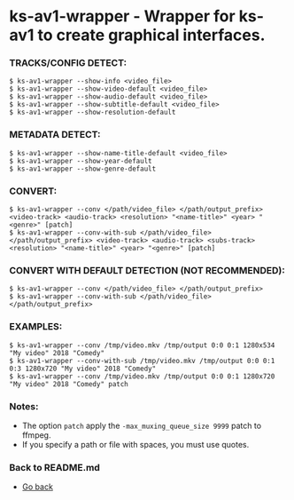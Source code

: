ks-av1-wrapper - Wrapper for ks-av1 to create graphical interfaces.
===================================================================

### TRACKS/CONFIG DETECT:

```shell
$ ks-av1-wrapper --show-info <video_file>
$ ks-av1-wrapper --show-video-default <video_file>
$ ks-av1-wrapper --show-audio-default <video_file>
$ ks-av1-wrapper --show-subtitle-default <video_file>
$ ks-av1-wrapper --show-resolution-default
```

### METADATA DETECT:
  
```shell
$ ks-av1-wrapper --show-name-title-default <video_file>
$ ks-av1-wrapper --show-year-default
$ ks-av1-wrapper --show-genre-default
```
    
### CONVERT:
  
```shell
$ ks-av1-wrapper --conv </path/video_file> </path/output_prefix> <video-track> <audio-track> <resolution> "<name-title>" <year> "<genre>" [patch]
$ ks-av1-wrapper --conv-with-sub </path/video_file> </path/output_prefix> <video-track> <audio-track> <subs-track> <resolution> "<name-title>" <year> "<genre>" [patch]
```
    
### CONVERT WITH DEFAULT DETECTION (NOT RECOMMENDED):

```shell
$ ks-av1-wrapper --conv </path/video_file> </path/output_prefix>
$ ks-av1-wrapper --conv-with-sub </path/video_file> </path/output_prefix>
```
    
### EXAMPLES:

```shell
$ ks-av1-wrapper --conv /tmp/video.mkv /tmp/output 0:0 0:1 1280x534 "My video" 2018 "Comedy"
$ ks-av1-wrapper --conv-with-sub /tmp/video.mkv /tmp/output 0:0 0:1 0:3 1280x720 "My video" 2018 "Comedy"
$ ks-av1-wrapper --conv /tmp/video.mkv /tmp/output 0:0 0:1 1280x720 "My video" 2018 "Comedy" patch
```
    
### Notes:

  * The option `patch` apply the `-max_muxing_queue_size 9999` patch to ffmpeg.
  * If you specify a path or file with spaces, you must use quotes.
    
### Back to README.md
    
* [Go back](../README.md)
  
